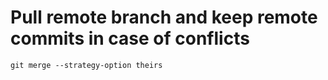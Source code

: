 # Pull remote branch and keep remote commits in case of conflicts
```git
git merge --strategy-option theirs
```